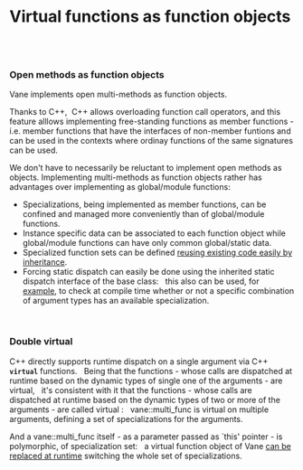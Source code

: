 # Virtual functions as function objects
&nbsp;  
&nbsp;
### Open methods as function objects

Vane implements open multi-methods as function objects.  

Thanks to C++, &nbsp;C++ allows overloading function call operators,
and this feature alllows implementing free-standing functions as member functions - i.e.
	member functions that have the interfaces of non-member funtions and can be used 
	in the contexts where ordinay functions of the same signatures can be used.

We don't have to necessarily be reluctant to implement open methods as objects.
Implementing multi-methods as function objects rather has advantages over implementing as global/module functions:
- Specializations, being implemented as member functions, can be confined and managed more conveniently than of global/module functions.
- Instance specific data can be associated to each function object
  while global/module functions can have only common global/static data.
- Specialized function sets can be defined [reusing existing code easily by inheritance](replacing_virtual_functions.md).
- Forcing static dispatch can easily be done using the inherited static dispatch interface of the base class: &nbsp;
  this also can be used, for [example](runtime_errors.md),
  to check at compile time whether or not a specific combination of argument types
  has an available specialization.

&nbsp;  

### Double virtual
<p>
C++ directly supports runtime dispatch on a single argument via C++ <code><b>virtual</b></code> functions.
&nbsp; Being that the functions - whose calls are dispatched at runtime
	based on the dynamic types of single one of the arguments - are virtual,
&nbsp; it's consistent with it that the functions - whose calls are dispatched at runtime based on the dynamic types
	of two or more of the arguments - are called virtual
: &nbsp; vane::multi_func is virtual on multiple arguments, defining a set of specializations for the arguments.
</p>

And a vane::multi\_func itself - as a parameter passed as `this' pointer - is polymorphic, of specialization set:
&nbsp; a virtual function object of Vane [can be replaced at runtime](replacing_virtual_functions.md) 
switching the whole set of specializations.


